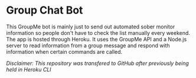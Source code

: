 # Group Chat Bot
This GroupMe bot is mainly just to send out automated sober monitor information so people don't have to check the list manually every weekend. The app is hosted through Heroku. It uses the GroupMe API and a Node.js server to read information from a group message and respond with information when certain commands are called.

*Disclaimer: This repository was transfered to GitHub after previously being held in Heroku CLI*
